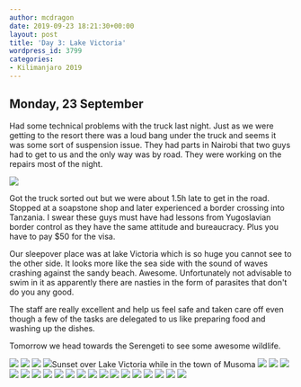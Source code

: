 ```yaml
---
author: mcdragon
date: 2019-09-23 18:21:30+00:00
layout: post
title: 'Day 3: Lake Victoria'
wordpress_id: 3799
categories:
- Kilimanjaro 2019
---
```


## Monday, 23 September 

Had some technical problems with the truck last night. Just as we were getting to the resort there was a loud bang under the truck and seems it was some sort of suspension issue. They had parts in Nairobi that two guys had to get to us and the only way was by road. They were working on the repairs most of the night. 

![](https://img.mcdowell.si/2019/09/IMG_20190923_055629.jpg)

Got the truck sorted out but we were about 1.5h late to get in the road. Stopped at a soapstone shop and later experienced a border crossing into Tanzania. I swear these guys must have had lessons from Yugoslavian border control as they have the same attitude and bureaucracy. Plus you have to pay $50 for the visa. 

Our sleepover place was at lake Victoria which is so huge you cannot see to the other side. It looks more like the sea side with the sound of waves crashing against the sandy beach. Awesome. Unfortunately not advisable to swim in it as apparently there are nasties in the form of parasites that don't do you any good. 

The staff are really excellent and help us feel safe and taken care off even though a few of the tasks are delegated to us like preparing food and washing up the dishes. 

Tomorrow we head towards the Serengeti to see some awesome wildlife. 

![](https://img.mcdowell.si/2019/09/IMG_20190923_111121.jpg)
![](https://img.mcdowell.si/2019/09/IMG_20190923_134432.jpg)
![](https://img.mcdowell.si/2019/09/IMG_20190923_171237.jpg)
![](https://img.mcdowell.si/2019/09/IMG_20190923_183229.jpg)Sunset over Lake Victoria while in the town of Musoma
![](https://img.mcdowell.si/2019/10/2019-09-23-05.56.30-1.resized.jpg)
![](https://img.mcdowell.si/2019/10/2019-09-23-09.02.12.resized.jpg)
![](https://img.mcdowell.si/2019/10/2019-09-23-09.03.33-1.resized.jpg)
![](https://img.mcdowell.si/2019/10/2019-09-23-11.11.21.resized.jpg)
![](https://img.mcdowell.si/2019/10/2019-09-23-13.43.50.resized.jpg)
![](https://img.mcdowell.si/2019/10/2019-09-23-13.44.32.resized.jpg)
![](https://img.mcdowell.si/2019/10/2019-09-23-13.44.35.resized.jpg)
![](https://img.mcdowell.si/2019/10/2019-09-23-16.03.18.resized.jpg)
![](https://img.mcdowell.si/2019/10/2019-09-23-16.34.03.resized.jpg)
![](https://img.mcdowell.si/2019/10/2019-09-23-17.12.28.resized.jpg)
![](https://img.mcdowell.si/2019/10/2019-09-23-17.12.36.resized.jpg)
![](https://img.mcdowell.si/2019/10/2019-09-23-17.13.43.resized.jpg)
![](https://img.mcdowell.si/2019/10/2019-09-23-17.26.11.resized.jpg)
![](https://img.mcdowell.si/2019/10/2019-09-23-17.32.31.resized.jpg)
![](https://img.mcdowell.si/2019/10/2019-09-23-17.53.38-1.resized.jpg)
![](https://img.mcdowell.si/2019/10/2019-09-23-18.04.40.resized.jpg)
![](https://img.mcdowell.si/2019/10/2019-09-23-18.14.37-1.resized.jpg)
![](https://img.mcdowell.si/2019/10/2019-09-23-18.17.39-1.resized.jpg)
![](https://img.mcdowell.si/2019/10/IMG_2987.resized.jpg)


